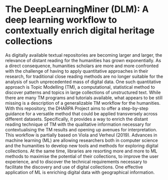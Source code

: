 # The DeepLearningMiner (DLM): A deep learning workflow to contextually enrich digital heritage collections
As digitally available textual repositories are becoming larger and larger, the relevance of distant reading for the humanities has grown exponentially. As a direct consequence, humanities scholars are more and more confronted with the challenge of having to apply quantitative approaches in their research, for traditional close reading methods are no longer suitable for the analysis of such unprecedented mass of digital data. One such quantitative approach is Topic Modelling (TM), a computational, statistical method to discover patterns and topics in large collections of unstructured text. While there are many TM programs and tutorials available, what appears to be still missing is a description of a generalizable TM workflow for the humanities. With this repository, the DHARPA Project aims to offer a step-by-step guidance for a versatile method that could be applied transversely across different datasets. Specifically, it provides a way to enrich the distant reading technique of TM with the qualitative information necessary for contextualising the TM results and opening up avenues for interpretation. This workflow is partially based on Viola and Verheul (2019). Advances in machine learning (ML) are allowing researchers
both in computer science and the humanities 
to develop new tools and methods for exploring
digital collections. At the same time, libraries are resorting
more and more to ML methods to maximise
the potential of their collections, to improve the user
experience, and to discover the technical requirements
necessary to facilitate the discovery and use of
digital collections. One effective application of ML is
enriching digital data with geographical information.
 
